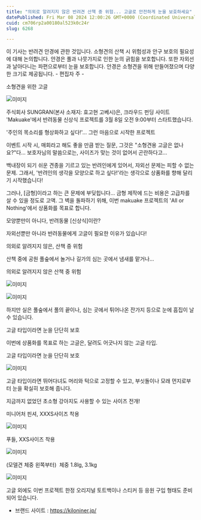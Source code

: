 ```yaml
---
title: "의외로 알려지지 않은 반려견 산책 중 위험... 고글로 안전하게 눈을 보호하세요"
datePublished: Fri Mar 08 2024 12:00:26 GMT+0000 (Coordinated Universal Time)
cuid: cm706rp2a00180al523k0c24r
slug: 6268

---
```



이 기사는 반려견 안경에 관한 것입니다. 소형견의 산책 시 위험성과 안구 보호의 필요성에 대해 논의합니다. 안경은 풀과 나뭇가지로 인한 눈의 긁힘을 보호합니다. 또한 자외선과 날아다니는 파편으로부터 눈을 보호합니다. 안경은 소형견을 위해 만들어졌으며 다양한 크기로 제공됩니다. - 편집자 주 -

소형견을 위한 고글

![이미지](https://cdn.hashnode.com/res/hashnode/image/upload/v1739260440497/48a1de25-a101-4d83-8d32-97e021f7498f.jpeg)

주식회사 SUNGRAN(본사 소재지: 효고현 고베시)은, 크라우드 펀딩 사이트 'Makuake'에서 반려동물 신상식 프로젝트를 3월 8일 오전 9:00부터 스타트했습니다.

'주인의 목소리를 형상화하고 싶다!'... 그런 마음으로 시작한 프로젝트

이벤트 시작 시, 매회라고 해도 좋을 만큼 받는 질문, 그것은 "소형견용 고글은 없나요?"다... 보호자님의 말씀으로는, 사이즈가 맞는 것이 없어서 곤란하다고...

백내장이 되기 쉬운 견종을 기르고 있는 반려인에게 있어서, 자외선 문제는 피할 수 없는 문제. 그래서, '반려인의 생각을 모양으로 하고 싶다!'라는 생각으로 상품화를 향해 달리기 시작했습니다!

그러나, [금형]이라고 하는 큰 문제에 부딪힙니다... 금형 제작에 드는 비용은 고급차를 살 수 있을 정도로 고액. 그 벽을 돌파하기 위해, 이번 makuake 프로젝트의 'All or Nothing'에서 상품화를 목표로 합니다.

모양뿐만이 아니다, 반려동물 [신상식]이란?

자외선뿐만 아니라 반려동물에게 고글이 필요한 이유가 있습니다!

의외로 알려지지 않은, 산책 중 위험

산책 중에 공원 풀숲에서 놀거나 길가의 심는 곳에서 냄새를 맡거나...

의외로 알려지지 않은 산책 중 위험

![이미지](https://cdn.hashnode.com/res/hashnode/image/upload/v1739260442624/0b102973-1526-4029-8b1a-989a3d12c285.jpeg)

![이미지](https://cdn.hashnode.com/res/hashnode/image/upload/v1739260445192/1bdb9a36-cd58-4e77-b19e-92fd2801e156.jpeg)

하지만 실은 풀숲에서 풀의 끝이나, 심는 곳에서 튀어나온 잔가지 등으로 눈에 흠집이 날 수 있습니다.

고글 타입이라면 눈을 단단히 보호

이번에 상품화를 목표로 하는 고글은, 달려도 어긋나지 않는 고글 타입.

고글 타입이라면 눈을 단단히 보호

![이미지](https://cdn.hashnode.com/res/hashnode/image/upload/v1739260447516/5107b455-9647-4f4b-b362-8b64ea20d936.jpeg)

고글 타입이라면 뛰어다녀도 머리와 턱으로 고정할 수 있고, 부싯돌이나 모래 먼지로부터 눈을 확실히 보호해 줍니다.

지금까지 없었던 초소형 강아지도 사용할 수 있는 사이즈 전개!

미니어처 핀셔, XXXS사이즈 착용

![이미지](https://cdn.hashnode.com/res/hashnode/image/upload/v1739260449703/017769d2-28f9-4baa-b444-628826015c41.png)

푸들, XXS사이즈 착용

![이미지](https://cdn.hashnode.com/res/hashnode/image/upload/v1739260451979/88955312-2097-4895-b710-afdd09aa98f3.png)

(모델견 체중 왼쪽부터)&nbsp; 체중 1.8lg, 3.1kg

![이미지](https://cdn.hashnode.com/res/hashnode/image/upload/v1739260454652/b64081b5-7921-4703-9ffc-f5e82660cb5b.png)

고글 외에도 이번 프로젝트 한정 오리지널 토트백이나 스티커 등 응원 구입 형태도 준비되어 있습니다.

* 브랜드 사이트 : https://kiloniner.jp/